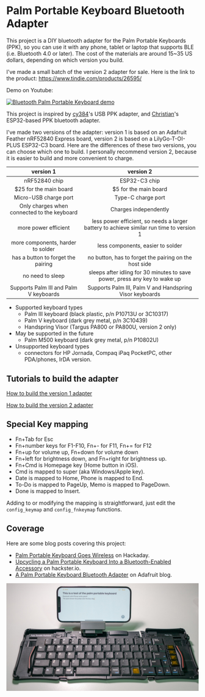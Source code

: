 # Palm Portable Keyboard Bluetooth Adapter

This project is a DIY bluetooth adapter for the Palm Portable Keyboards (PPK), so you can use it with any phone, tablet or laptop that supports BLE (i.e. Bluetooth 4.0 or later). The cost of the materials are around 15~35 US dollars, depending on which version you build.

I've made a small batch of the version 2 adapter for sale. Here is the link to the product: https://www.tindie.com/products/26595/

Demo on Youtube:

[![Bluetooth Palm Portable Keyboard demo](http://img.youtube.com/vi/o8ccRMmagCI/0.jpg)](http://www.youtube.com/watch?v=o8ccRMmagCI "Converting a Palm Portable Keyboard into a Bluetooth keyboard!
")

This project is inspired by [cy384](https://github.com/cy384/ppk_usb)'s USB PPK adapter, and [Christian](https://hackaday.io/project/181800-palm-pilot-keyboard-bluetooth-conversion)'s ESP32-based PPK bluetooth adapter. 

I've made two versions of the adapter: version 1 is based on an Adafruit Feather nRF52840 Express board, version 2 is based on a LilyGo-T-OI-PLUS ESP32-C3 board. Here are the differences of these two versions, you can choose which one to build. I personally recommend version 2, because it is easier to build and more convenient to charge.

|  version 1  |               version 2                |
| :-------: | :-----------------------------------------------------------------: |
| nRF52840 chip | ESP32-C3 chip |
| $25 for the main board | $5 for the main board |
| Micro-USB charge port | Type-C charge port |
| Only charges when connected to the keyboard | Charges independently |
| more power efficient | less power efficient, so needs a larger battery to achieve similar run time to version 1|
| more components, harder to solder | less components, easier to solder |
| has a button to forget the pairing | no button, has to forget the pairing on the host side |
| no need to sleep | sleeps after idling for 30 minutes to save power, press any key to wake up |
| Supports Palm III and Palm V keyboards | Supports Palm III, Palm V and Handspring Visor keyboards |

- Supported keyboard types
  - Palm III keyboard (black plastic, p/n P10713U or 3C10317)
  - Palm V keyboard (dark grey metal, p/n 3C10439)
  - Handspring Visor (Targus PA800 or PA800U, version 2 only)
- May be supported in the future
  - Palm M500 keyboard (dark grey metal, p/n P10802U)
- Unsupported keyboard types
  - connectors for HP Jornada, Compaq iPaq PocketPC, other PDA/phones, IrDA version.

Tutorials to build the adapter
-----------

[How to build the version 1 adapter](version1_tutorial.md)

[How to build the version 2 adapter](version2_tutorial.md)


Special Key mapping
-----------
- Fn+Tab for Esc
- Fn+number keys for F1-F10, Fn+- for F11, Fn+= for F12
- Fn+up for volume up, Fn+down for volume down
- Fn+left for brightness down, and Fn+right for brightness up.
- Fn+Cmd is Homepage key (Home button in iOS).
- Cmd is mapped to super (aka Windows/Apple key).
- Date is mapped to Home, Phone is mapped to End.
- To-Do is mapped to PageUp, Memo is mapped to PageDown.
- Done is mapped to Insert.

Adding to or modifying the mapping is straightforward, just edit the `config_keymap` and `config_fnkeymap` functions.

Coverage
-----------
Here are some blog posts covering this project:
- [Palm Portable Keyboard Goes Wireless](https://hackaday.com/2022/02/08/palm-portable-keyboard-goes-wireless/) on Hackaday.
- [Upcycling a Palm Portable Keyboard Into a Bluetooth-Enabled Accessory](https://www.hackster.io/news/upcycling-a-palm-portable-keyboard-into-a-bluetooth-enabled-accessory-9ac6c659c1f3) on hackster.io.
- [A Palm Portable Keyboard Bluetooth Adapter](https://www.hackster.io/news/upcycling-a-palm-portable-keyboard-into-a-bluetooth-enabled-accessory-9ac6c659c1f3) on Adafruit blog.

![Bluetooth Palm Portable Keyboard's stand supporting an iPhone](/images/ppk_demo_iphone.jpg "Bluetooth Palm Portable Keyboard working with a phone")

